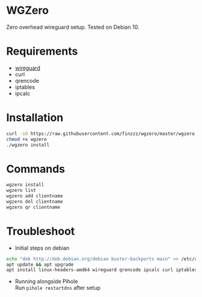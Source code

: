 # WGZero
Zero overhead wireguard setup. Tested on Debian 10.

# Requirements
- [wireguard](https://www.wireguard.com/install/)
- curl
- qrencode
- iptables
- ipcalc

# Installation
```bash
curl -sO https://raw.githubusercontent.com/finzzz/wgzero/master/wgzero
chmod +x wgzero
./wgzero install
```

# Commands
```bash
wgzero install
wgzero list
wgzero add clientname
wgzero del clientname
wgzero qr clientname
```

# Troubleshoot
- Initial steps on debian
```bash
echo "deb http://deb.debian.org/debian buster-backports main" >> /etc/apt/sources.list
apt update && apt upgrade
apt install linux-headers-amd64 wireguard qrencode ipcalc curl iptables
```
- Running alongside Pihole  
Run `pihole restartdns` after setup
